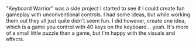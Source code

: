 "Keyboard Warrior" was a side project I started to see if I could create fun gameplay with unconventional controls.
I had some ideas, but while working them out they all just quite didn't seem fun.
I did however, create one idea, which is a game you control with 40 keys on the keyboard... yeah.
It's more of a small little puzzle than a game, but I'm happy with the visuals and effects.

